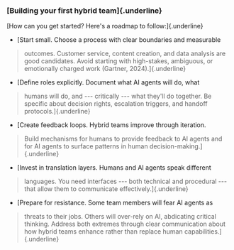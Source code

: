 ### **[Building your first hybrid team]{.underline}**

[How can you get started? Here\'s a roadmap to follow:]{.underline}

- [Start small. Choose a process with clear boundaries and measurable
 > outcomes. Customer service, content creation, and data analysis
 > are good candidates. Avoid starting with high-stakes, ambiguous,
 > or emotionally charged work (Gartner, 2024).]{.underline}

- [Define roles explicitly. Document what AI agents will do, what
 > humans will do, and --- critically --- what they\'ll do together.
 > Be specific about decision rights, escalation triggers, and
 > handoff protocols.]{.underline}

- [Create feedback loops. Hybrid teams improve through iteration.
 > Build mechanisms for humans to provide feedback to AI agents and
 > for AI agents to surface patterns in human
 > decision-making.]{.underline}

- [Invest in translation layers. Humans and AI agents speak different
 > languages. You need interfaces --- both technical and procedural
 > --- that allow them to communicate effectively.]{.underline}

- [Prepare for resistance. Some team members will fear AI agents as
 > threats to their jobs. Others will over-rely on AI, abdicating
 > critical thinking. Address both extremes through clear
 > communication about how hybrid teams enhance rather than replace
 > human capabilities.]{.underline}